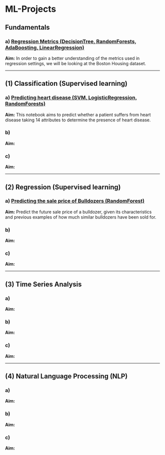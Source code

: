 # ML-Projects

## Fundamentals

### a) [Regression Metrics (DecisionTree, RandomForests, AdaBoosting, LinearRegression)](https://drive.google.com/file/d/1X3O4VanZDAyYu6TxphjrV9sXZpYcgRW5/view?usp=sharing)
   **Aim:** In order to gain a better understanding of the metrics used in regression settings, we will be looking at the Boston Housing dataset.

___________________________________

## (1) Classification (Supervised learning)

### a) [Predicting heart disease (SVM, LogisticRegression, RandomForests)]()
   **Aim:** This notebook aims to predict whether a patient suffers from heart disease taking 14 attributes to determine the presence of heart disease.

### b) []()
   **Aim:**

### c) []()
   **Aim:**

___________________________________

## (2) Regression (Supervised learning)

### a) [Predicting the sale price of Bulldozers (RandomForest)](https://colab.research.google.com/drive/1hljVZVWnOUm40Xe6r353OtrtigObhU8Q?usp=sharing)
   **Aim:** Predict the future sale price of a bulldozer, given its characteristics and previous examples of how much similar bulldozers have been sold for.

### b) []()
   **Aim:**

### c) []()
   **Aim:**
____________________________________

## (3) Time Series Analysis

### a) []()
   **Aim:**

### b) []()
   **Aim:**

### c) []()
   **Aim:**
   
____________________________________

## (4) Natural Language Processing (NLP)

### a) []()
   **Aim:**

### b) []()
   **Aim:**

### c) []()
   **Aim:**
